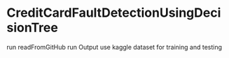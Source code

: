 # CreditCardFaultDetectionUsingDecisionTree
run readFromGitHub 
run Output
use kaggle dataset for training and testing
